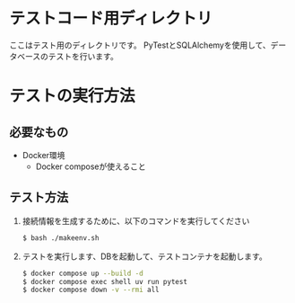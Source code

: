 # テストコード用ディレクトリ

ここはテスト用のディレクトリです。
PyTestとSQLAlchemyを使用して、データベースのテストを行います。

# テストの実行方法

## 必要なもの

- Docker環境
    - Docker composeが使えること

## テスト方法

1. 接続情報を生成するために、以下のコマンドを実行してください
    ```bash
    $ bash ./makeenv.sh
    ```
2. テストを実行します、DBを起動して、テストコンテナを起動します。
    ```bash
    $ docker compose up --build -d
    $ docker compose exec shell uv run pytest
    $ docker compose down -v --rmi all
    ```
    